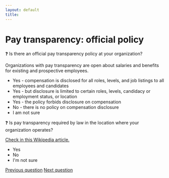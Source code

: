 ```yaml
---
layout: default
title: 
---
```


# Pay transparency: official policy

:question: Is there an official pay transparency policy at your organization?

Organizations with pay transparency are open about salaries and benefits for existing and prospective employees.

- Yes - compensation is disclosed for all roles, levels, and job listings to all employees and candidates
- Yes - but disclosure is limited to certain roles, levels, candidacy or employment status, or location
- Yes - the policy forbids disclosure on compensation
- No - there is no policy on compensation disclosure
- I am not sure

:question: Is pay transparency required by law in the location where your organization operates?

[Check in this Wikipedia article.](https://en.wikipedia.org/wiki/Equal_pay_for_equal_work#Transparency_laws)

- Yes
- No
- I'm not sure

[Previous question](./F_3_organization_industry.html)
[Next question](./F_5_transparency_unofficial.html)
